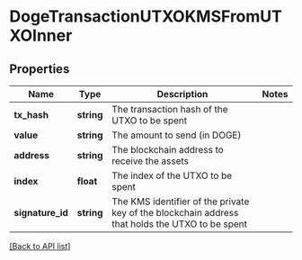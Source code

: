 # DogeTransactionUTXOKMSFromUTXOInner

## Properties

Name | Type | Description | Notes
------------ | ------------- | ------------- | -------------
**tx_hash** | **string** | The transaction hash of the UTXO to be spent |
**value** | **string** | The amount to send (in DOGE) |
**address** | **string** | The blockchain address to receive the assets |
**index** | **float** | The index of the UTXO to be spent |
**signature_id** | **string** | The KMS identifier of the private key of the blockchain address that holds the UTXO to be spent |

[[Back to API list]](../../README.md#api-endpoints)
